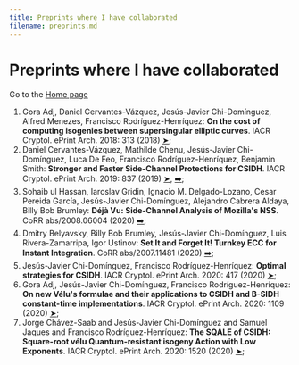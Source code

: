 ```yaml
---
title: Preprints where I have collaborated
filename: preprints.md
--- 
```


# Preprints where I have collaborated

Go to the [Home page](index.md)

1. Gora Adj, Daniel Cervantes-V&aacute;zquez, Jes&uacute;s-Javier Chi-Dom&iacute;nguez, Alfred Menezes, Francisco Rodr&iacute;guez-Henr&iacute;quez: **On the cost of computing isogenies between supersingular elliptic curves**. IACR Cryptol. ePrint Arch. 2018: 313 (2018) [&#x27A4;](https://eprint.iacr.org/2018/313);
2. Daniel Cervantes-V&aacute;zquez, Mathilde Chenu, Jes&uacute;s-Javier Chi-Dom&iacute;nguez, Luca De Feo, Francisco Rodr&iacute;guez-Henr&iacute;quez, Benjamin Smith: **Stronger and Faster Side-Channel Protections for CSIDH**. IACR Cryptol. ePrint Arch. 2019: 837 (2019) [&#x27A4;](https://eprint.iacr.org/2019/837), [&#10145;&#65039;](https://arxiv.org/abs/1907.08704);
3. Sohaib ul Hassan, Iaroslav Gridin, Ignacio M. Delgado-Lozano, Cesar Pereida Garc&iacute;a, Jes&uacute;s-Javier Chi-Dom&iacute;nguez, Alejandro Cabrera Aldaya, Billy Bob Brumley: **D&eacute;j&agrave; Vu: Side-Channel Analysis of Mozilla's NSS**. CoRR abs/2008.06004 (2020) [&#10145;&#65039;](https://arxiv.org/abs/2008.06004);
4. Dmitry Belyavsky, Billy Bob Brumley, Jes&uacute;s-Javier Chi-Dom&iacute;nguez, Luis Rivera-Zamarripa, Igor Ustinov: **Set It and Forget It! Turnkey ECC for Instant Integration**. CoRR abs/2007.11481 (2020) [&#10145;&#65039;](https://arxiv.org/abs/2007.11481);
5. Jes&uacute;s-Javier Chi-Dom&iacute;nguez, Francisco Rodr&iacute;guez-Henr&iacute;quez: **Optimal strategies for CSIDH**. IACR Cryptol. ePrint Arch. 2020: 417 (2020) [&#x27A4;](https://eprint.iacr.org/2020/417);
6. Gora Adj, Jes&uacute;s-Javier Chi-Dom&iacute;nguez, Francisco Rodr&iacute;guez-Henr&iacute;quez: **On new V&eacute;lu's formulae and their applications to CSIDH and B-SIDH constant-time implementations**. IACR Cryptol. ePrint Arch. 2020: 1109 (2020) [&#x27A4;](https://eprint.iacr.org/2020/1109);
7. Jorge Ch&aacute;vez-Saab and Jes&uacute;s-Javier Chi-Dom&iacute;nguez and Samuel Jaques and Francisco Rodr&iacute;guez-Henr&iacute;quez: **The SQALE of CSIDH: Square-root v&eacute;lu Quantum-resistant isogeny Action with Low Exponents**. IACR Cryptol. ePrint Arch. 2020: 1520 (2020) [&#x27A4;](https://eprint.iacr.org/2020/1520);
